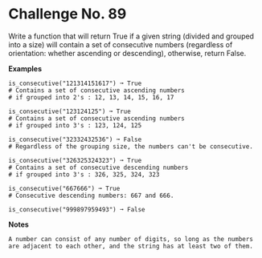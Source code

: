 # Challenge No. 89


Write a function that will return True if a given string (divided and grouped into a size) will contain a set of consecutive numbers (regardless of orientation: whether ascending or descending), otherwise, return False.

**Examples**

    is_consecutive("121314151617") ➞ True
    # Contains a set of consecutive ascending numbers
    # if grouped into 2's : 12, 13, 14, 15, 16, 17
     
    is_consecutive("123124125") ➞ True
    # Contains a set of consecutive ascending numbers
    # if grouped into 3's : 123, 124, 125
     
    is_consecutive("32332432536") ➞ False
    # Regardless of the grouping size, the numbers can't be consecutive.
     
    is_consecutive("326325324323") ➞ True
    # Contains a set of consecutive descending numbers
    # if grouped into 3's : 326, 325, 324, 323
     
    is_consecutive("667666") ➞ True
    # Consecutive descending numbers: 667 and 666.
     
    is_consecutive("999897959493") ➞ False

**Notes**

    A number can consist of any number of digits, so long as the numbers are adjacent to each other, and the string has at least two of them.